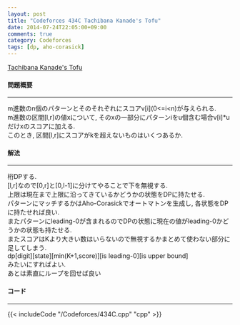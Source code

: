 ```yaml
---
layout: post
title: "Codeforces 434C Tachibana Kanade's Tofu"
date: 2014-07-24T22:05:00+09:00
comments: true
category: Codeforces
tags: [dp, aho-corasick]
---
```


[Tachibana Kanade's Tofu](http://codeforces.com/problemset/problem/434/C)

#### 問題概要

****

m進数のn個のパターンとそのそれぞれにスコアv\[i\](0<=i<n)が与えられる.  
m進数の区間\[l,r\]の値xについて, そのxの一部分にパターンiをu個含む場合v[i]*uだけxのスコアに加える.  
このとき, 区間\[l,r\]にスコアがkを超えないものはいくつあるか.

#### 解法

****

桁DPする.  
\[l,r\]なので\[0,r\]と\[0,l-1\]に分けてやることで下を無視する.  
上限は現在まで上限に沿ってきているかどうかの状態をDPに持たせる.  
パターンにマッチするかはAho-Corasickでオートマトンを生成し, 各状態をDPに持たせれば良い.  
またパターンにleading-0が含まれるのでDPの状態に現在の値がleading-0かどうかの状態も持たせる.  
またスコアはKより大きい数はいらないので無視するかまとめて使わない部分に足してしまう.  
dp\[digit\]\[state\]\[min(K+1,score)\]\[is leading-0\]\[is upper bound\]  
みたいにすればよい.  
あとは素直にループを回せば良い

#### コード

****

{{< includeCode "/Codeforces/434C.cpp" "cpp" >}}
